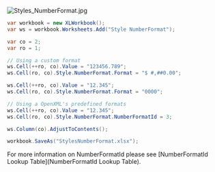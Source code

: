 ![Styles_NumberFormat.jpg](http://download-codeplex.sec.s-msft.com/Download?ProjectName=closedxml&DownloadId=147280 "Styles_NumberFormat.jpg")  

```c#
var workbook = new XLWorkbook();
var ws = workbook.Worksheets.Add("Style NumberFormat");

var co = 2;
var ro = 1;

// Using a custom format
ws.Cell(++ro, co).Value = "123456.789";
ws.Cell(ro, co).Style.NumberFormat.Format = "$ #,##0.00";

ws.Cell(++ro, co).Value = "12.345";
ws.Cell(ro, co).Style.NumberFormat.Format = "0000";

// Using a OpenXML's predefined formats
ws.Cell(++ro, co).Value = "12.345";
ws.Cell(ro, co).Style.NumberFormat.NumberFormatId = 3;

ws.Column(co).AdjustToContents();

workbook.SaveAs("StylesNumberFormat.xlsx");
```

For more information on NumberFormatId please see [NumberFormatId Lookup Table](NumberFormatId Lookup Table).
